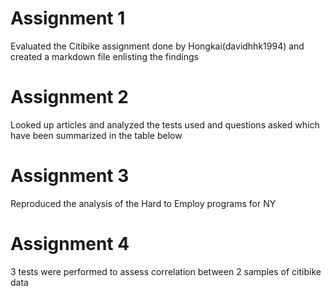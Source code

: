 # Assignment 1

Evaluated the Citibike assignment done by Hongkai(davidhhk1994) and created a markdown file enlisting the findings

# Assignment 2

Looked up articles and analyzed the tests used and questions asked which have been summarized in the table below

# Assignment 3

Reproduced the analysis of the Hard to Employ programs for NY

# Assignment 4

3 tests were performed to assess correlation between 2 samples of citibike data
